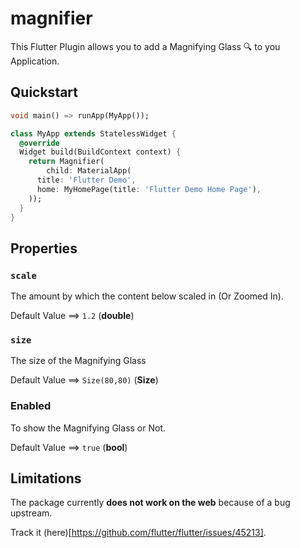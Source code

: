 # magnifier

This Flutter Plugin allows you to add a Magnifying Glass 🔍 to you Application.

## Quickstart

```dart
void main() => runApp(MyApp());

class MyApp extends StatelessWidget {
  @override
  Widget build(BuildContext context) {
    return Magnifier(
        child: MaterialApp(
      title: 'Flutter Demo',
      home: MyHomePage(title: 'Flutter Demo Home Page'),
    ));
  }
}

```

## Properties

### `scale`

The amount by which the content below scaled in (Or Zoomed In).

Default Value ==> `1.2` (**double**)

### `size`

The size of the Magnifying Glass

Default Value ==> `Size(80,80)` (**Size**)

### Enabled

To show the Magnifying Glass or Not.

Default Value ==> `true` (**bool**)

## Limitations

The package currently **does not work on the web** because of a bug upstream.

Track it (here)[https://github.com/flutter/flutter/issues/45213].
